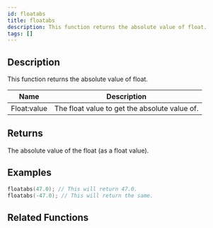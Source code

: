 ```yaml
---
id: floatabs
title: floatabs
description: This function returns the absolute value of float.
tags: []
---
```


## Description

This function returns the absolute value of float.

| Name        | Description                                   |
| ----------- | --------------------------------------------- |
| Float:value | The float value to get the absolute value of. |

## Returns

The absolute value of the float (as a float value).

## Examples

```c
floatabs(47.0); // This will return 47.0.
floatabs(-47.0); // This will return the same.
```

## Related Functions

